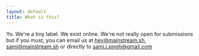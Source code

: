 ```yaml
---
layout: default
title: What is this?
---
```


Yo. We're a tiny label. We exist online. We're not really open for submissions but if you must, you can email us at hey@mainstream.sh, sami@mainstream.sh or directly to sami.j.singh@gmail.com